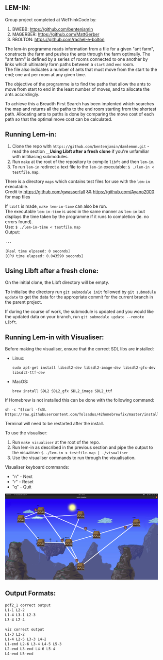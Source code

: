 ## LEM-IN:

Group project completed at WeThinkCode by:
1. BWEBB: https://github.com/bentenjamin
1. MAGERBER: https://github.com/MattGerber
1. RBOLTON: https://github.com/rachel-e-bolton

The lem-in programme reads information from a file for a given "ant farm", constructs the farm and pushes the ants through the farm optimally.
The "ant farm" is defined by a series of rooms connected to one another by links which ultimately form paths between a `start` and `end` room.   
The file also indicates a number of ants that must move from the start to the end; one ant per room at any given time.

The objective of the programme is to find the paths that allow the ants to move from start to end in the least number of moves, and to allocate the ants accordingly.

To achieve this a Breadth First Search has been implented which searches the map and returns all the paths to the end room starting from the shortest path.
Allocating ants to paths is done by comparing the move cost of each path so that the optimal move cost can be calculated.

## Running Lem-in:

1. Clone the repo with `https://github.com/bentenjamin/damlemon.git` - read the section __**Using Libft after a fresh clone** if you're unfamiliar with initiliasing submodules.
1. Run `make` at the root of the repository to compile `libft` and then `lem-in`.
1. To run `lem-in` redirect a text file to the `lem-in` executable: `$ ./lem-in < testfile.map`.

There is a directory `maps` which contains test files for use with the `lem-in` executable.  
Credit to https://github.com/gwasserfall && https://github.com/Ayano2000 for map files

If `libft` is made, `make lem-in-time` can also be run.  
The executable `lem-in-time` is used in the same manner as `lem-in` but displays the time taken by the programme if it runs to completion (ie. no errors found).  
Use: `$ ./lem-in-time < testfile.map`  
Output:

    ...

    [Real time elpased: 0 seconds]
    [CPU time elapsed: 0.043590 seconds]

## Using Libft after a fresh clone:

On the initial clone, the Libft directory will be empty.

To initialise the directory run `git submodule init` followed by `git submodule update` to get the data for the appropriate commit for the current branch in the parent project.

If during the course of work, the submodule is updated and you would like the updated data on your branch, run `git submodule update --remote Libft`.

## Running Lem-in with Visualiser:

Before making the visualiser, ensure that the correct SDL libs are installed:
- Linux:

      sudo apt-get install libsdl2-dev libsdl2-image-dev libsdl2-gfx-dev libsdl2-ttf-dev

- MacOS:

      brew install SDL2 SDL2_gfx SDL2_image SDL2_ttf


If Homebrew is not installed this can be done with the following command:

    sh -c "$(curl -fsSL https://raw.githubusercontent.com/Tolsadus/42homebrewfix/master/install.sh)"

Terminal will need to be restarted after the install.
    
To use the visualiser:

1. Run `make visualiser` at the root of the repo.
1. Run lem-in as described in the previous section and pipe the output to the visualiser: `$ ./lem-in < testfile.map | ./visualiser`
1. Use the visualiser commands to run through the visualisation.

Visualiser keyboard commands:
- "n" - Next
- "r" - Reset
- "q" - Quit

<img src="vis/resources/visualiser_preview.png">

## Output Formats:

    pdf2_1 correct output
    L1-1 L2-2
    L1-4 L3-1 L2-3
    L3-4 L2-4
    
    viz correct output
    L1-3 L2-2
    L1-4 L2-5 L3-3 L4-2
    L1-end L2-6 L3-4 L4-5 L5-3
    L2-end L3-end L4-6 L5-4
    L4-end L5-end
